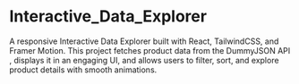 # Interactive_Data_Explorer
A responsive Interactive Data Explorer built with React, TailwindCSS, and Framer Motion. This project fetches product data from the DummyJSON API , displays it in an engaging UI, and allows users to filter, sort, and explore product details with smooth animations.
